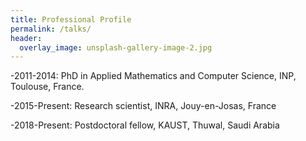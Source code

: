 ```yaml
---
title: Professional Profile
permalink: /talks/
header:
  overlay_image: unsplash-gallery-image-2.jpg
---
```


-2011-2014: PhD in Applied Mathematics and Computer Science, INP,
Toulouse, France.

-2015-Present: Research scientist, INRA, Jouy-en-Josas, France

-2018-Present: Postdoctoral fellow, KAUST, Thuwal, Saudi Arabia

